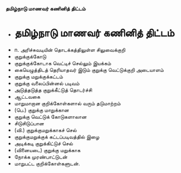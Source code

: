 **தமிழ்நாடு மாணவர் கணினித் திட்டம்**
- # தமிழ்நாடு மாணவர் கணினித் திட்டம்
- n. அரிச்சுவடியின் தொடக்கத்திலுள்ள சிலுவைக்குறி
- குறுக்குக்கோடு
- குறுக்குக்கோடாக வெட்டிச் செல்லும் இயக்கம்
- கையெழுத்திடத் தெரியாதவர் இடும் குறுக்கு வெட்டுக்குறி அடையாளம்
- குறுக்கு மறுக்குக்கட்டம்
- குறுக்கு வலைப்பின்னல் படிவம்
- அடுத்தடுத்த குறுக்கீட்டுத் தொடர்ச்சி
- ஆட்டவகை
- மாறுமாறான குறிக்கோள்களால் வரும் தடுமாற்றம்
- (பெ.) குறுக்கு மாறுக்கான
- குறுக்கு வெட்டுக் கோடுகளாலான
- சிடுசிடுப்பான
- (வி.) குறுக்குமறுக்காகச் செல்
- குறுக்குமறுக்குக் கட்டப்படிவத்தில் இழை
- அடிக்கடி குறுக்கிட்டுச் செல்
- (வினையடை) குறுக்கு மறுக்காக
- நோக்க முரண்பாட்டுடன்
- மாறுபட்ட குறிக்கோள்களுடன்.


